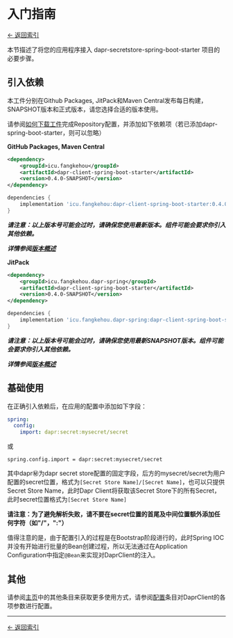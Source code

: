 # 入门指南

[<- 返回索引](../index.md)

本节描述了将您的应用程序接入 dapr-secretstore-spring-boot-starter 项目的必要步骤。

## 引入依赖

本工件分别在Github Packages, JitPack和Maven Central发布每日构建，SNAPSHOT版本和正式版本，请您选择合适的版本使用。

请参阅[如何下载工件](../index.md#如何下载工件)完成Repository配置，并添加如下依赖项（若已添加dapr-spring-boot-starter，则可以忽略）

__GitHub Packages, Maven Central__

```xml
<dependency>
    <groupId>icu.fangkehou</groupId>
    <artifactId>dapr-client-spring-boot-starter</artifactId>
    <version>0.4.0-SNAPSHOT</version>
</dependency>
```

```groovy
dependencies {
    implementation 'icu.fangkehou:dapr-client-spring-boot-starter:0.4.0-SNAPSHOT'
}
```

___请注意：以上版本号可能会过时，请确保您使用最新版本。组件可能会要求你引入其他依赖。___

___详情参阅[版本概述](../versions.md)___

__JitPack__

```xml
<dependency>
    <groupId>icu.fangkehou.dapr-spring</groupId>
    <artifactId>dapr-client-spring-boot-starter</artifactId>
    <version>0.4.0-SNAPSHOT</version>
</dependency>
```

```groovy
dependencies {
    implementation 'icu.fangkehou.dapr-spring:dapr-client-spring-boot-starter:0.4.0-SNAPSHOT'
}
```

___请注意：以上版本号可能会过时，请确保您使用最新SNAPSHOT版本。组件可能会要求你引入其他依赖。___

___详情参阅[版本概述](../versions.md)___

## 基础使用

在正确引入依赖后，在应用的配置中添加如下字段：

```yaml
spring:
  config:
    import: dapr:secret:mysecret/secret
```

或

```properties
spring.config.import = dapr:secret:mysecret/secret
```

其中dapr:secret:为dapr secret store配置的固定字段，后方的mysecret/secret为用户配置的secret位置，格式为`[Secret Store Name]/[Secret Name]`，也可以只提供Secret Store Name，此时Dapr Client将获取该Secret Store下的所有Secret，此时secret位置格式为`[Secret Store Name]`

__请注意：为了避免解析失败，请不要在secret位置的首尾及中间位置额外添加任何字符（如"/"，":"）__

值得注意的是，由于配置引入的过程是在Bootstrap阶段进行的，此时Spring IOC并没有开始进行批量的Bean创建过程，所以无法通过在Application Configuration中指定`@Bean`来实现对DaprClient的注入。

## 其他

请参阅[主页](../index.md)中的其他条目来获取更多使用方式，请参阅[配置](configuration.md)条目对DaprClient的各项参数进行配置。

----------

[<- 返回索引](../index.md)
